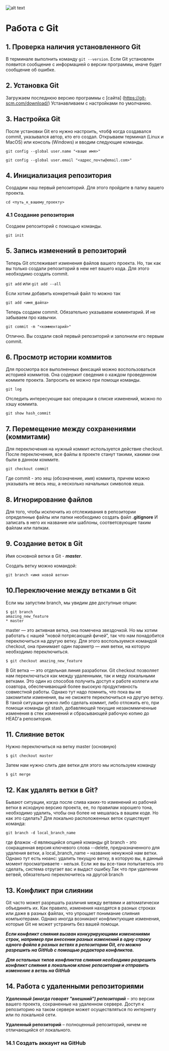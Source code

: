 ![alt text](2color-lightbg@2x.png)
# Работа с Git
## 1. Проверка наличия установленного Git
В терминале выполнить команду `git --version`. Если Git установлен появится сообщение с информацией о версии программы, иначе будет сообщение об ошибке.

## 2. Установка Git
Загружаем последнюю версию программы с [сайта] (https://git-scm.com/download/)
Устанавливаем с настройками по умолчанию.

## 3. Настройка Git
После установки Git его нужно настроить, чтобф когда создавался commit, указывался автор, кто его создал.
Открываем терминал (Linux и MacOS) или консоль (Windows) и вводим следующие команды.

`git config --global user.name "<ваше имя>"`

`git config --global user.email "<адрес_почты@email.com>"`
## 4. Инициализация репозитория
Создадим наш первый репозиторий. Для этого пройдите в папку вашего проекта.

`cd <путь_к_вашему_проекту>`

### 4.1 Создание репозитория

Создаем репозиторий с помощью команды.

`git init`
## 5. Запись изменений в репозиторий 
Теперь Git отслеживает изменения файлов вашего проекта. Но, так как вы только создали репозиторий в нем нет вашего кода. Для этого необходимо создать commit.

`git add`
или
`git add --all`

Если хотим добавить конкретный файл то можно так

`git add <имя_файла>` 

Теперь создаем commit. Обязательно указываем комментарий.
И не забываем про кавычки.

`git commit -m "<комментарий>"`

Отлично. Вы создали свой первый репозиторий и заполнили его первым commit.
## 6. Просмотр истории коммитов
Для просмотра все выполненных фиксаций можно воспользоваться историей коммитов. Она содержит сведения о каждом проведенном коммите проекта. Запросить ее можно при помощи команды.

`git log`

Отследить интересующие вас операции в списке изменений, можно по хэшу коммита.

`git show hash_commit`
## 7. Перемещение между сохранениями (коммитами)

Для переключения на нужный коммит используется действие checkout. После переключения, все файлы в проекте станут такими, какими они были в данном коммите.

`git checkout commit`

Где commit - это хеш (обозначение, имя) коммита, причем можно указывать не весь хеш, а несколько начальных символов хеша.
## 8. Игнорирование файлов
Для того, чтобы исключить из отслеживания в репозитории определнные файлы или папки необходимо создать файл **.gitignore** И записать в него их название или шаблоны, соответсвующие таким файлам или папкам.

## 9. Создание веток в Git
Имя основной ветки в Git - ***master***.

Создать ветку можно командой:
```
git branch <имя новой ветки>
```

## 10.Переключение между ветками в Git

Если мы запустим branch, мы увидим две доступные опции:

```
$ git branch
amazing_new_feature
* master
```

master — это активная ветка, она помечена звездочкой. Но мы хотим работать с нашей “новой потрясающей фичей”, так что нам понадобится переключиться на другую ветку. Для этого воспользуемся командой checkout, она принимает один параметр — имя ветки, на которую необходимо переключиться.

```
$ git checkout amazing_new_feature
```

В Git ветка — это отдельная линия разработки. Git checkout позволяет нам переключаться как между удаленными, так и меду локальными ветками. Это один из способов получить доступ к работе коллеги или соавтора, обеспечивающий более высокую продуктивность совместной работы. Однако тут надо помнить, что пока вы не закомитили изменения, вы не сможете переключиться на другую ветку. В такой ситуации нужно либо сделать коммит, либо отложить его, при помощи команды git stash, добавляющей текущие незакоммиченные изменения в стек изменений и сбрасывающей рабочую копию до HEAD'а репозитория.

## 11. Слияние веток 
Нужно переключиться  на ветку master (основную)

```
$ git checkout master
```
Затем нам нужно слить две ветки для этого мы используем команду

```
$ git merge
```

## 12. Как удалять ветки в Git?

Бывают ситуации, когда после слива каких-то изменений из рабочей ветки в исходную версию проекта, ее, по правилам хорошего тона, необходимо удалить, чтобы она более не мешалась в вашем коде. Но как это сделать?
Для локально расположенных веток существует команда:

```
git branch -d local_branch_name
```

где флажок -d являющийся опцией команды git branch - это сокращенная версия ключевого слова --delete, предназначенного для удаления ветки, а local_branch_name – название ненужной нам ветки.
Однако тут есть нюанс: удалить текущую ветку, в которую вы, в данный момент просматриваете - нельзя. Если же вы все-таки попытаетесь это сделать, система отругает вас и выдаст ошибку.Так что при удалении ветвей, обязательно переключитесь на другой branch

## 13. Конфликт при слиянии
Git часто может разрешать различия между ветвями и автоматически объединять их. Как правило, изменения находятся в разных строках или даже в разных файлах, что упрощает понимание слияния компьютерами. Однако иногда возникают конфликтующие изменения, которые Git не может устранить без вашей помощи.

***Если конфликт слияния вызван конкурирующими изменениями строк, например при внесении разных изменений в одну строку одного файла в разных ветвях в репозитории Git, его можно разрешить на GitHub с помощью редактора конфликтов.***

***Для остальных типов конфликтов слияния необходимо разрешить конфликт слияния в локальном клоне репозитория и отправить изменение в ветвь на GitHub***

## 14. Работа с удаленными репозиториями 

***Удаленный (иногда говорят "внешний") репозиторий*** – это версии вашего проекта, сохраненные на удаленном сервере. Доступ к репозиторию на таком сервере может осуществляться по интернету или по локальной сети. 

**Удаленный репозиторий** – полноценный репозиторий, ничем не отличающийся от локального. 

### 14.1 Создать аккаунт на GitHub

 